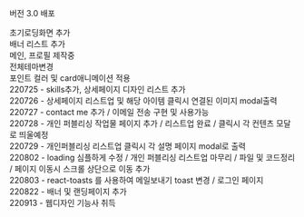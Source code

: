 버전 3.0 배포

초기로딩화면 추가<br/>
배너 리스트 추가<br/>
메인, 프로필 제작중<br/>
전체테마변경<br/>
포인트 컬러 및 card애니메이션 적용<br/>
220725 - skills추가, 상세페이지 디자인 리스트 추가<br/>
220726 - 상세페이지 리스트업 및 해당 아이템 클릭시 연결된 이미지 modal출력<br/>
220727 - contact me 추가 / 이메일 전송 구현 및 사용가능<br/>
220728 - 개인 퍼블리싱 작업물 페이지 추가 / 리스트업 완료 / 클릭시 각 컨텐츠 모달로 띄울예정<br/>
220729 - 개인퍼블리싱 리스트업 클릭시 각 설명 페이지 modal로 출력 <br/>
220802 - loading 심플하게 수정 / 개인 퍼블리싱 리스트업 마무리 / 파일 및 코드정리 / 페이지 이동시 스크롤 상단으로 이동 추가 <br/>
220803 - react-toasts 를 사용하여 메일보내기 toast 변경 / 로그인 페이지<br/>
220822 - 배너 및 랜딩페이지 추가 <br/>
220913 - 웹디자인 기능사 취득 <br/>